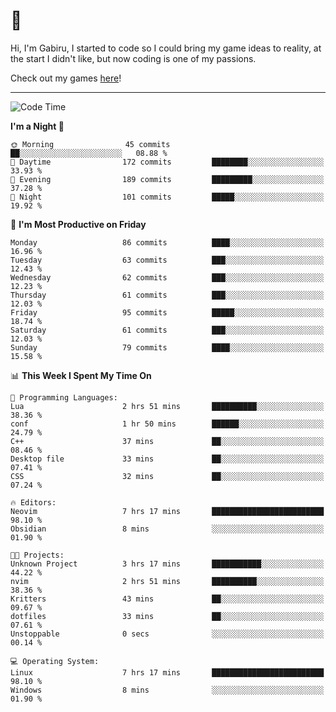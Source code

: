 # 🐀

Hi, I'm Gabiru, I started to code so I could bring my game ideas to reality, at the start I didn't like, but now coding is one of my passions.

Check out my games [here](https://gabiru.art/projetos/)!

---

<!--START_SECTION:waka-->
![Code Time](http://img.shields.io/badge/Code%20Time-273%20hrs%2034%20mins-blue)

**I'm a Night 🦉** 

```text
🌞 Morning                45 commits          ██░░░░░░░░░░░░░░░░░░░░░░░   08.88 % 
🌆 Daytime                172 commits         ████████░░░░░░░░░░░░░░░░░   33.93 % 
🌃 Evening                189 commits         █████████░░░░░░░░░░░░░░░░   37.28 % 
🌙 Night                  101 commits         █████░░░░░░░░░░░░░░░░░░░░   19.92 % 
```
📅 **I'm Most Productive on Friday** 

```text
Monday                   86 commits          ████░░░░░░░░░░░░░░░░░░░░░   16.96 % 
Tuesday                  63 commits          ███░░░░░░░░░░░░░░░░░░░░░░   12.43 % 
Wednesday                62 commits          ███░░░░░░░░░░░░░░░░░░░░░░   12.23 % 
Thursday                 61 commits          ███░░░░░░░░░░░░░░░░░░░░░░   12.03 % 
Friday                   95 commits          █████░░░░░░░░░░░░░░░░░░░░   18.74 % 
Saturday                 61 commits          ███░░░░░░░░░░░░░░░░░░░░░░   12.03 % 
Sunday                   79 commits          ████░░░░░░░░░░░░░░░░░░░░░   15.58 % 
```


📊 **This Week I Spent My Time On** 

```text
💬 Programming Languages: 
Lua                      2 hrs 51 mins       ██████████░░░░░░░░░░░░░░░   38.36 % 
conf                     1 hr 50 mins        ██████░░░░░░░░░░░░░░░░░░░   24.79 % 
C++                      37 mins             ██░░░░░░░░░░░░░░░░░░░░░░░   08.46 % 
Desktop file             33 mins             ██░░░░░░░░░░░░░░░░░░░░░░░   07.41 % 
CSS                      32 mins             ██░░░░░░░░░░░░░░░░░░░░░░░   07.24 % 

🔥 Editors: 
Neovim                   7 hrs 17 mins       █████████████████████████   98.10 % 
Obsidian                 8 mins              ░░░░░░░░░░░░░░░░░░░░░░░░░   01.90 % 

🐱‍💻 Projects: 
Unknown Project          3 hrs 17 mins       ███████████░░░░░░░░░░░░░░   44.22 % 
nvim                     2 hrs 51 mins       ██████████░░░░░░░░░░░░░░░   38.36 % 
Kritters                 43 mins             ██░░░░░░░░░░░░░░░░░░░░░░░   09.67 % 
dotfiles                 33 mins             ██░░░░░░░░░░░░░░░░░░░░░░░   07.61 % 
Unstoppable              0 secs              ░░░░░░░░░░░░░░░░░░░░░░░░░   00.14 % 

💻 Operating System: 
Linux                    7 hrs 17 mins       █████████████████████████   98.10 % 
Windows                  8 mins              ░░░░░░░░░░░░░░░░░░░░░░░░░   01.90 % 
```


<!--END_SECTION:waka-->
